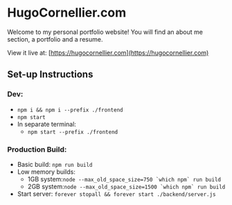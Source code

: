 # HugoCornellier.com

Welcome to my personal portfolio website! You will find an about me section, a portfolio and a resume.

View it live at: [https://hugocornellier.com](https://hugocornellier.com)

## Set-up Instructions
### Dev:
- ```npm i && npm i --prefix ./frontend```
- ```npm start```
- In separate terminal:
  - ```npm start --prefix ./frontend```

### Production Build:
- Basic build: ```npm run build```
- Low memory builds:
  - 1GB system:```node --max_old_space_size=750 `which npm` run build```
  - 2GB system:```node --max_old_space_size=1500 `which npm` run build```
- Start server: ```forever stopall && forever start ./backend/server.js```